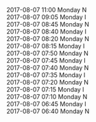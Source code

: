 2017-08-07 11:00 Monday  N  
2017-08-07 09:05 Monday  I  
2017-08-07 08:45 Monday  N  
2017-08-07 08:40 Monday  I  
2017-08-07 08:20 Monday  N  
2017-08-07 08:15 Monday  I  
2017-08-07 07:50 Monday  N  
2017-08-07 07:45 Monday  I  
2017-08-07 07:40 Monday  N  
2017-08-07 07:35 Monday  I  
2017-08-07 07:20 Monday  N  
2017-08-07 07:15 Monday  I  
2017-08-07 07:10 Monday  N  
2017-08-07 06:45 Monday  I  
2017-08-07 06:40 Monday  N  
